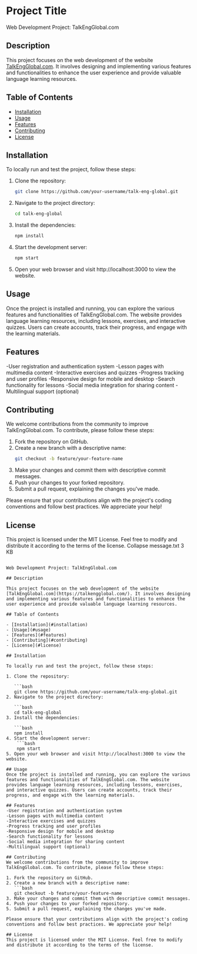 # Project Title

Web Development Project: TalkEngGlobal.com

## Description

This project focuses on the web development of the website [TalkEngGlobal.com](https://talkengglobal.com/). It involves designing and implementing various features and functionalities to enhance the user experience and provide valuable language learning resources. 

## Table of Contents

- [Installation](#installation)
- [Usage](#usage)
- [Features](#features)
- [Contributing](#contributing)
- [License](#license)

## Installation

To locally run and test the project, follow these steps:

1. Clone the repository:

   ```bash
   git clone https://github.com/your-username/talk-eng-global.git
2. Navigate to the project directory:

   ```bash
   cd talk-eng-global
3. Install the dependencies:

   ```bash
   npm install
4. Start the development server:
    ```bash
    npm start
5. Open your web browser and visit http://localhost:3000 to view the website.

## Usage
Once the project is installed and running, you can explore the various features and functionalities of TalkEngGlobal.com. The website provides language learning resources, including lessons, exercises, and interactive quizzes. Users can create accounts, track their progress, and engage with the learning materials.

## Features
-User registration and authentication system
-Lesson pages with multimedia content
-Interactive exercises and quizzes
-Progress tracking and user profiles
-Responsive design for mobile and desktop
-Search functionality for lessons
-Social media integration for sharing content
-Multilingual support (optional)

## Contributing
We welcome contributions from the community to improve TalkEngGlobal.com. To contribute, please follow these steps:

1. Fork the repository on GitHub.
2. Create a new branch with a descriptive name:
   ```bash
   git checkout -b feature/your-feature-name
3. Make your changes and commit them with descriptive commit messages.
4. Push your changes to your forked repository.
5. Submit a pull request, explaining the changes you've made.

Please ensure that your contributions align with the project's coding conventions and follow best practices. We appreciate your help!

## License
This project is licensed under the MIT License. Feel free to modify and distribute it according to the terms of the license.
Collapse
message.txt
3 KB
﻿
```# Project Title

Web Development Project: TalkEngGlobal.com

## Description

This project focuses on the web development of the website [TalkEngGlobal.com](https://talkengglobal.com/). It involves designing and implementing various features and functionalities to enhance the user experience and provide valuable language learning resources. 

## Table of Contents

- [Installation](#installation)
- [Usage](#usage)
- [Features](#features)
- [Contributing](#contributing)
- [License](#license)

## Installation

To locally run and test the project, follow these steps:

1. Clone the repository:

   ```bash
   git clone https://github.com/your-username/talk-eng-global.git
2. Navigate to the project directory:

   ```bash
   cd talk-eng-global
3. Install the dependencies:

   ```bash
   npm install
4. Start the development server:
    ```bash
    npm start
5. Open your web browser and visit http://localhost:3000 to view the website.

## Usage
Once the project is installed and running, you can explore the various features and functionalities of TalkEngGlobal.com. The website provides language learning resources, including lessons, exercises, and interactive quizzes. Users can create accounts, track their progress, and engage with the learning materials.

## Features
-User registration and authentication system
-Lesson pages with multimedia content
-Interactive exercises and quizzes
-Progress tracking and user profiles
-Responsive design for mobile and desktop
-Search functionality for lessons
-Social media integration for sharing content
-Multilingual support (optional)

## Contributing
We welcome contributions from the community to improve TalkEngGlobal.com. To contribute, please follow these steps:

1. Fork the repository on GitHub.
2. Create a new branch with a descriptive name:
   ```bash
   git checkout -b feature/your-feature-name
3. Make your changes and commit them with descriptive commit messages.
4. Push your changes to your forked repository.
5. Submit a pull request, explaining the changes you've made.

Please ensure that your contributions align with the project's coding conventions and follow best practices. We appreciate your help!

## License
This project is licensed under the MIT License. Feel free to modify and distribute it according to the terms of the license.
